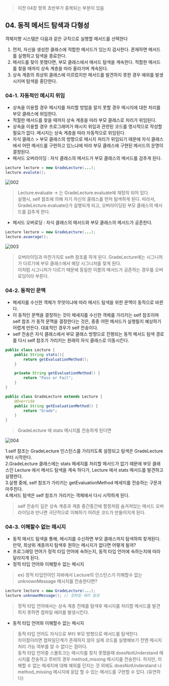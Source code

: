 > 이전 04장 항목 초반부가 중복되는 부분이 있음

## 04. 동적 메서드 탐색과 다형성
객체지향 시스템은 다음과 같은 규칙으로 실행할 메서드를 선택한다
 1. 먼저, 자신을 생성한 클래스에 적합한 메서드가 있는지 검사한다. 존재하면 메서드를 실행하고 탐색을 종료한다.
 2. 메서드를 찾이 못했다면, 부모 클래스에서 메서드 탐색을 계속한다. 적합한 메서드를 찾을 때까지 상속 계층을 따라 올라가며 계속된다.
 3. 상속 계층의 최상위 클래스에 이르렀지만 메서드를 발견하지 못한 경우 예외를 발생시키며 탐색을 중단한다.

### 04-1. 자동적인 메시지 위임
 - 상속을 이용할 경우 메시지를 처리할 방법을 알지 못할 경우 메시지에 대한 처리를 부모 클래스에 위임한다.
 - 적절한 메서드를 찾을 때까지 상속 계층을 따라 부모 클래스로 처리가 위임된다.
 - 상속을 이용할 경우 프로그래머가 메시지 위임과 관련된 코드를 명시적으로 작성할 필요가 없다. 메시지는 상속 계층을 따라 자동적으로 위임된다.
 - 자식 클래스 > 부모 클래스의 방향으로 메시지 처리가 위임되기 때문에 자식 클래스에서 어떤 메서드를 구현하고 있느냐에 따라 부모 클래스에 구현된 메서드의 운명이 결정된다.
 - 메서드 오버라이딩 : 자식 클래스의 메서드가 부모 클래스의 메서드를 감추게 된다.
```Java
Lecture lecture = new GradeLecture(...);
lecture.evalute();
```
![002](https://user-images.githubusercontent.com/50142323/132516639-3d24b916-1c28-43ab-9129-7bb6bbfd0132.png)
>Lecture.evaluate -> 는 GradeLecture.evaluate에 재정의 되어 있다.\
>실행시, self 참조에 의해 자기 자신의 클래스를 먼저 탐색하게 된다. 따라서, GradeLecture.evaluate()가 실행되게 되고, 오버라이딩된 부모 클래스의 메서드를 감추게 한다.
 - 메서드 오버로딩 : 자식 클래스의 메서드와 부모 클래스의 메서드가 공존한다.
```Java
Lecture lecture = new GradeLecture(...);
lecture.avaerage();
```
![003](https://user-images.githubusercontent.com/50142323/132517110-481faabb-9f87-47cb-9038-a5d8400723a2.png)
>오버라이딩과 마찬가지로 selft 참조를 하게 된다. GradeLecture에는 시그니처가 다르기에 부모 클래스에서 해당 시그니처를 찾게 된다.\
>이처럼 시그니처가 다르기 때문에 동일한 이름의 메서드가 공존하는 경우를 오버로딩이라 부른다.

### 04-2. 동적인 문맥
 - 메세지를 수신한 객체가 무엇이냐에 따라 메서드 탐색을 위한 문맥이 동적으로 바뀐다.
 - 이 동적인 문맥을 결정하는 것이 메세지를 수신한 객체를 가리키는 self 참조이며 self 참조 가 동적 문맥을 결정한다는 것은, 종종 어떤 메서드가 실행될지 예상하기 어렵게 만든다. 대표적인 경우가 self 전송이다.
 - self 전송은 자식 클래스에서 부모 클래스 방향으로 진행되는 동적 메서드 탐색 경로를 다시 self 참조가 가리키는 원래의 자식 클래스로 이동시킨다.
```Java
public class Lecture {
    public String stats(){
        return getEvaluationMethod();
    }

    private String getEvaluationMethod() {
        return "Pass or Fail";
    }
}
```
```Java
public class GradeLecture extends Lecture {
    @Override
    public String getEvaluationMethod() {
        return "Grade";
    }
}
```
>GradeLecture 에 stats 메시지를 전송하게 된다면

![004](https://user-images.githubusercontent.com/50142323/132522722-be1faf5a-27d6-4bf1-ac44-64e093ef9beb.png)

 1.self 참조는 GradeLecture 인스턴스를 가리키도록 설정되고 탐색은 GradeLecture 부터 시작한다.\
 2.GradeLecture 클래스에는 stats 메세지를 처리할 메서드가 없기 때문에 부모 클래스인 Lecture 에서 메서드 탐색을 계속 하다가, Lecture 에서 stats 메서드를 발견하고 실행한다.\
 3.실행 중에, self 참조가 가리키는 getEvaluationMethod 메세지를 전송하는 구문과 마주친다.\
 4.메서드 탐색은 self 참조가 가리키는 객체에서 다시 시작하게 된다.
 
> self 전송이 깊은 상속 계층과 계층 중간중간에 함정처럼 숨겨져있는 메서드 오버라이딩과 만나면 극단적으로 이해하기 어려운 코드가 만들어지게 된다.

### 04-3. 이해할수 없는 메시지
 - 동적 메서드 탐색을 통해, 메시지를 수신하면 부모 클래스까지 탐색하여 찾게된다. 만약, 최상위 계층까지 탐색후 원하는 메시지가 없다면 어떻게 될까?
 - 프로그래밍 언어가 정적 타입 언어에 속하는지, 동적 타입 언어에 속하는지에 따라 달라지게 된다.
 - 정적 타입 언어와 이해할수 없는 메시지
>ex) 정적 타입언어인 자바에서 Lecture의 인스턴스가 이해할수 없는 unknownMessage 메시지를 전송한다면?
```Java
Lecture lecture = new GradeLecture(...);
lecture.unknownMessage(); // 컴파일 에러 발생
```
> 정적 타입 언어에서는 상속 계층 전체를 탐색후 메시지를 처리할 메서드를 발견하지 못하면 컴파일 에러를 발생시킨다.

 - 동적 타입 언어와 이해할수 없는 메시지
> 동적 타입 언어도 자식으로 부터 부모 방향으로 메서드를 탐색한다.\
> 차이점이라면 컴파일단계가 존재하지 않아 실제 코드를 실행해보기 전엔 메시지 처리 가능 여부를 알 수 없다는 점이다.\
> 동적 타입 언어중 스몰토크는 메시지를 찾지 못했을때 doesNotUnderstand 메시지를 전송하고 루비의 경우 method_missing 메시지를 전송한다.
> 하지만, 이해할 수 없는 메세지에 대해 예외를 던지는 것 외에도 doesNotUnderstand 나 method_missing 메시지에 응답 할 수 있는 메서드를 구현할 수 있다. (유연하다)
